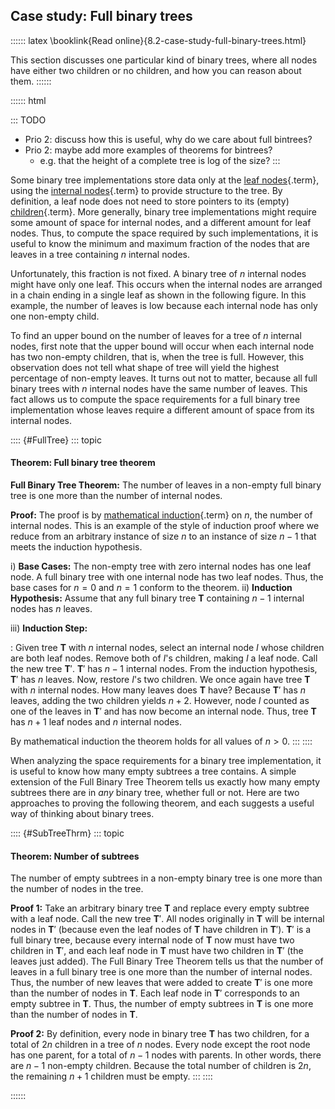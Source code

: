 
## Case study: Full binary trees

:::::: latex
\booklink{Read online}{8.2-case-study-full-binary-trees.html}

This section discusses one particular kind of binary trees, where all nodes have either two children or no children, and how you can reason about them.
::::::


:::::: html

::: TODO
- Prio 2: discuss how this is useful, why do we care about full bintrees?
- Prio 2: maybe add more examples of theorems for bintrees?
    - e.g. that the height of a complete tree is log of the size?
:::

Some binary tree implementations store data only at the
[leaf nodes](#leaf-node){.term}, using the
[internal nodes](#internal-node){.term} to
provide structure to the tree. By definition, a leaf node does not need
to store pointers to its (empty) [children](#child){.term}. More generally, binary tree implementations might require
some amount of space for internal nodes, and a different amount for leaf
nodes. Thus, to compute the space required by such implementations, it
is useful to know the minimum and maximum fraction of the nodes that are
leaves in a tree containing $n$ internal nodes.

Unfortunately, this fraction is not fixed. A binary tree of $n$ internal
nodes might have only one leaf. This occurs when the internal nodes are
arranged in a chain ending in a single leaf as shown in the following figure.
In this example, the number of leaves is low because each internal node has only one non-empty child.

<inlineav id="UnaryTreeExampleCON" src="Binary/UnaryTreeExampleCON.js" name="Binary/UnaryTreeExampleCON" links="Binary/UnaryTreeExampleCON.css" static/>

To find an upper bound on the number of leaves for a
tree of $n$ internal nodes, first note that the upper bound will occur
when each internal node has two non-empty children, that is, when the
tree is full. However, this observation does not tell what shape of tree
will yield the highest percentage of non-empty leaves. It turns out not
to matter, because all full binary trees with $n$ internal nodes have
the same number of leaves. This fact allows us to compute the space
requirements for a full binary tree implementation whose leaves require
a different amount of space from its internal nodes.

:::: {#FullTree}
::: topic
#### Theorem: Full binary tree theorem

**Full Binary Tree Theorem:** The number of leaves in a non-empty full
binary tree is one more than the number of internal nodes.

**Proof:** The proof is by
[mathematical induction](#proof-by-induction){.term} on $n$, the number of internal nodes. This is an example of
the style of induction proof where we reduce from an arbitrary instance
of size $n$ to an instance of size $n-1$ that meets the induction
hypothesis.

i)  **Base Cases:** The non-empty tree with zero internal nodes has one
    leaf node. A full binary tree with one internal node has two leaf
    nodes. Thus, the base cases for $n = 0$ and $n = 1$ conform to the
    theorem.
ii) **Induction Hypothesis:** Assume that any full binary tree
    $\mathbf{T}$ containing $n-1$ internal nodes has $n$ leaves.

iii\) **Induction Step:**

:   Given tree $\mathbf{T}$ with $n$ internal nodes, select an internal
    node $I$ whose children are both leaf nodes. Remove both of $I$'s
    children, making $I$ a leaf node. Call the new tree $\mathbf{T}'$.
    $\mathbf{T}'$ has $n-1$ internal nodes. From the induction
    hypothesis, $\mathbf{T}'$ has $n$ leaves. Now, restore $I$'s two
    children. We once again have tree $\mathbf{T}$ with $n$ internal
    nodes. How many leaves does $\mathbf{T}$ have? Because $\mathbf{T}'$
    has $n$ leaves, adding the two children yields $n+2$. However, node
    $I$ counted as one of the leaves in $\mathbf{T}'$ and has now become
    an internal node. Thus, tree $\mathbf{T}$ has $n+1$ leaf nodes and
    $n$ internal nodes.

By mathematical induction the theorem holds for all values of $n > 0$.
:::
::::

When analyzing the space requirements for a binary tree implementation,
it is useful to know how many empty subtrees a tree contains. A simple
extension of the Full Binary Tree Theorem tells us exactly how many
empty subtrees there are in *any* binary tree, whether full or not. Here
are two approaches to proving the following theorem, and each suggests a
useful way of thinking about binary trees.

:::: {#SubTreeThrm}
::: topic
#### Theorem: Number of subtrees

The number of empty subtrees in a non-empty binary tree is one more than
the number of nodes in the tree.

**Proof 1:** Take an arbitrary binary tree $\mathbf{T}$ and replace
every empty subtree with a leaf node. Call the new tree $\mathbf{T}'$.
All nodes originally in $\mathbf{T}$ will be internal nodes in
$\mathbf{T}'$ (because even the leaf nodes of $\mathbf{T}$ have children
in $\mathbf{T}'$). $\mathbf{T}'$ is a full binary tree, because every
internal node of $\mathbf{T}$ now must have two children in
$\mathbf{T}'$, and each leaf node in $\mathbf{T}$ must have two children
in $\mathbf{T}'$ (the leaves just added). The Full Binary Tree Theorem
tells us that the number of leaves in a full binary tree is one more
than the number of internal nodes. Thus, the number of new leaves that
were added to create $\mathbf{T}'$ is one more than the number of nodes
in $\mathbf{T}$. Each leaf node in $\mathbf{T}'$ corresponds to an empty
subtree in $\mathbf{T}$. Thus, the number of empty subtrees in
$\mathbf{T}$ is one more than the number of nodes in $\mathbf{T}$.

**Proof 2:** By definition, every node in binary tree $\mathbf{T}$ has
two children, for a total of $2n$ children in a tree of $n$ nodes. Every
node except the root node has one parent, for a total of $n-1$ nodes
with parents. In other words, there are $n-1$ non-empty children.
Because the total number of children is $2n$, the remaining $n+1$
children must be empty.
:::
::::

::::::
